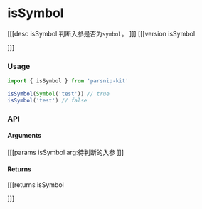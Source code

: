# isSymbol
[[[desc isSymbol
判断入参是否为`symbol`。
]]]
[[[version isSymbol
  
]]]
### Usage

```ts
import { isSymbol } from 'parsnip-kit'

isSymbol(Symbol('test')) // true
isSymbol('test') // false
```


### API

#### Arguments
[[[params isSymbol
arg:待判断的入参
]]]
#### Returns
[[[returns isSymbol

]]]